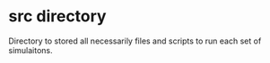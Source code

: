 # src directory

Directory to stored all necessarily files and scripts to run each set of simulaitons.
